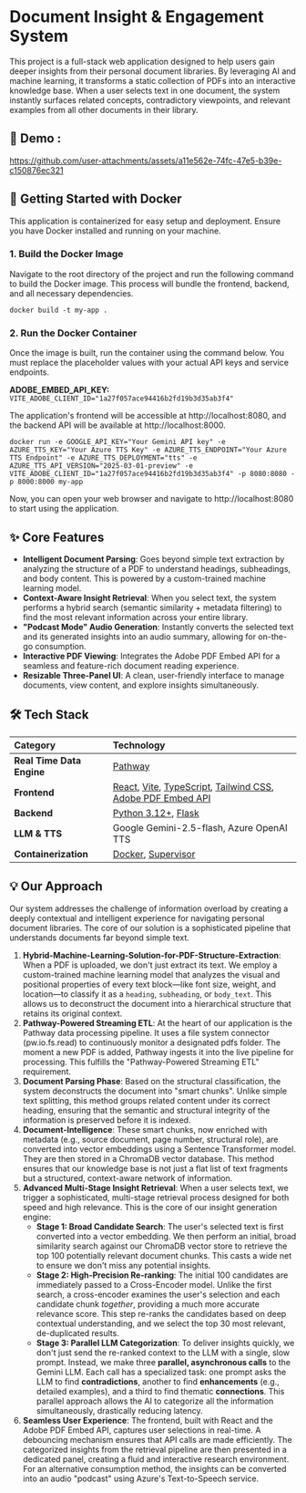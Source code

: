 # **Document Insight & Engagement System**

This project is a full-stack web application designed to help users gain deeper insights from their personal document libraries. By leveraging AI and machine learning, it transforms a static collection of PDFs into an interactive knowledge base. When a user selects text in one document, the system instantly surfaces related concepts, contradictory viewpoints, and relevant examples from all other documents in their library.

## 🎥 Demo :

https://github.com/user-attachments/assets/a11e562e-74fc-47e5-b39e-c150876ec321


## **🚀 Getting Started with Docker**

This application is containerized for easy setup and deployment. Ensure you have Docker installed and running on your machine.

### **1\. Build the Docker Image**

Navigate to the root directory of the project and run the following command to build the Docker image. This process will bundle the frontend, backend, and all necessary dependencies.

```
docker build -t my-app .
```
### **2\. Run the Docker Container**

Once the image is built, run the container using the command below. You must replace the placeholder values with your actual API keys and service endpoints.

**ADOBE\_EMBED\_API\_KEY:**  
`VITE_ADOBE_CLIENT_ID="1a27f057ace94416b2fd19b3d35ab3f4"`

The application's frontend will be accessible at http://localhost:8080, and the backend API will be available at http://localhost:8000.

```
docker run -e GOOGLE_API_KEY="Your Gemini API key" -e AZURE_TTS_KEY="Your Azure TTS Key" -e AZURE_TTS_ENDPOINT="Your Azure TTS Endpoint" -e AZURE_TTS_DEPLOYMENT="tts" -e AZURE_TTS_API_VERSION="2025-03-01-preview" -e VITE_ADOBE_CLIENT_ID="1a27f057ace94416b2fd19b3d35ab3f4" -p 8080:8080 -p 8000:8000 my-app
```

Now, you can open your web browser and navigate to http://localhost:8080 to start using the application.

## **✨ Core Features**

* **Intelligent Document Parsing**: Goes beyond simple text extraction by analyzing the structure of a PDF to understand headings, subheadings, and body content. This is powered by a custom-trained machine learning model.  
* **Context-Aware Insight Retrieval**: When you select text, the system performs a hybrid search (semantic similarity \+ metadata filtering) to find the most relevant information across your entire library.  
* **"Podcast Mode" Audio Generation**: Instantly converts the selected text and its generated insights into an audio summary, allowing for on-the-go consumption.  
* **Interactive PDF Viewing**: Integrates the Adobe PDF Embed API for a seamless and feature-rich document reading experience.  
* **Resizable Three-Panel UI**: A clean, user-friendly interface to manage documents, view content, and explore insights simultaneously.

## **🛠️ Tech Stack**

| Category | Technology |
| :---- | :---- |
| **Real Time Data Engine** | [Pathway](https://pathway.com/developers/user-guide/llm-xpack/llm-app-pathway/) |
| **Frontend** | [React](https://reactjs.org/), [Vite](https://vitejs.dev/), [TypeScript](https://www.typescriptlang.org/), [Tailwind CSS](https://tailwindcss.com/), [Adobe PDF Embed API](https://developer.adobe.com/document-services/docs/overview/pdf-embed-api/) |
| **Backend** | [Python 3.12+](https://www.python.org/), [Flask](https://flask.palletsprojects.com/) |
| **LLM & TTS** | Google Gemini-2.5-flash, Azure OpenAI TTS |
| **Containerization** | [Docker](https://www.docker.com/), [Supervisor](http://supervisord.org/) |

## 

## **💡 Our Approach**

Our system addresses the challenge of information overload by creating a deeply contextual and intelligent experience for navigating personal document libraries. The core of our solution is a sophisticated pipeline that understands documents far beyond simple text.

1. **Hybrid-Machine-Learning-Solution-for-PDF-Structure-Extraction**: When a PDF is uploaded, we don't just extract its text. We employ a custom-trained machine learning model that analyzes the visual and positional properties of every text block—like font size, weight, and location—to classify it as a `heading`, `subheading`, or `body_text`. This allows us to deconstruct the document into a hierarchical structure that retains its original context.
2. **Pathway-Powered Streaming ETL**: At the heart of our application is the Pathway data processing pipeline. It uses a file system connector (pw.io.fs.read) to continuously monitor a designated pdfs folder. The moment a new PDF is added, Pathway ingests it into the live pipeline for processing. This fulfills the "Pathway-Powered Streaming ETL" requirement.
3. **Document Parsing Phase**: Based on the structural classification, the system deconstructs the document into "smart chunks". Unlike simple text splitting, this method groups related content under its correct heading, ensuring that the semantic and structural integrity of the information is preserved before it is indexed.  
4. **Document-Intelligence**: These smart chunks, now enriched with metadata (e.g., source document, page number, structural role), are converted into vector embeddings using a Sentence Transformer model. They are then stored in a ChromaDB vector database. This method ensures that our knowledge base is not just a flat list of text fragments but a structured, context-aware network of information.  
5. **Advanced Multi-Stage Insight Retrieval**: When a user selects text, we trigger a sophisticated, multi-stage retrieval process designed for both speed and high relevance. This is the core of our insight generation engine:  
   * **Stage 1: Broad Candidate Search**: The user's selected text is first converted into a vector embedding. We then perform an initial, broad similarity search against our ChromaDB vector store to retrieve the top 100 potentially relevant document chunks. This casts a wide net to ensure we don't miss any potential insights.  
   * **Stage 2: High-Precision Re-ranking**: The initial 100 candidates are immediately passed to a Cross-Encoder model. Unlike the first search, a cross-encoder examines the user's selection and each candidate chunk *together*, providing a much more accurate relevance score. This step re-ranks the candidates based on deep contextual understanding, and we select the top 30 most relevant, de-duplicated results.  
   * **Stage 3: Parallel LLM Categorization**: To deliver insights quickly, we don't just send the re-ranked context to the LLM with a single, slow prompt. Instead, we make three **parallel, asynchronous calls** to the Gemini LLM. Each call has a specialized task: one prompt asks the LLM to find **contradictions**, another to find **enhancements** (e.g., detailed examples), and a third to find thematic **connections**. This parallel approach allows the AI to categorize all the information simultaneously, drastically reducing latency.  
6. **Seamless User Experience**: The frontend, built with React and the Adobe PDF Embed API, captures user selections in real-time. A debouncing mechanism ensures that API calls are made efficiently. The categorized insights from the retrieval pipeline are then presented in a dedicated panel, creating a fluid and interactive research environment. For an alternative consumption method, the insights can be converted into an audio "podcast" using Azure's Text-to-Speech service.

